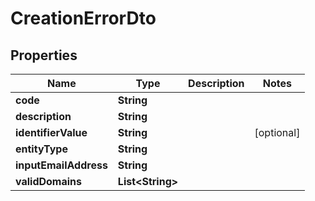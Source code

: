 

# CreationErrorDto

## Properties

Name | Type | Description | Notes
------------ | ------------- | ------------- | -------------
**code** | **String** |  | 
**description** | **String** |  | 
**identifierValue** | **String** |  |  [optional]
**entityType** | **String** |  | 
**inputEmailAddress** | **String** |  | 
**validDomains** | **List&lt;String&gt;** |  | 



